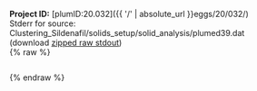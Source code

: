 **Project ID:** [plumID:20.032]({{ '/' | absolute_url }}eggs/20/032/)  
Stderr for source:  Clustering_Sildenafil/solids_setup/solid_analysis/plumed39.dat   
(download [zipped raw stdout](plumed39.dat.plumed_master.stdout.txt.zip))  
{% raw %}
<pre>
</pre>
{% endraw %}

